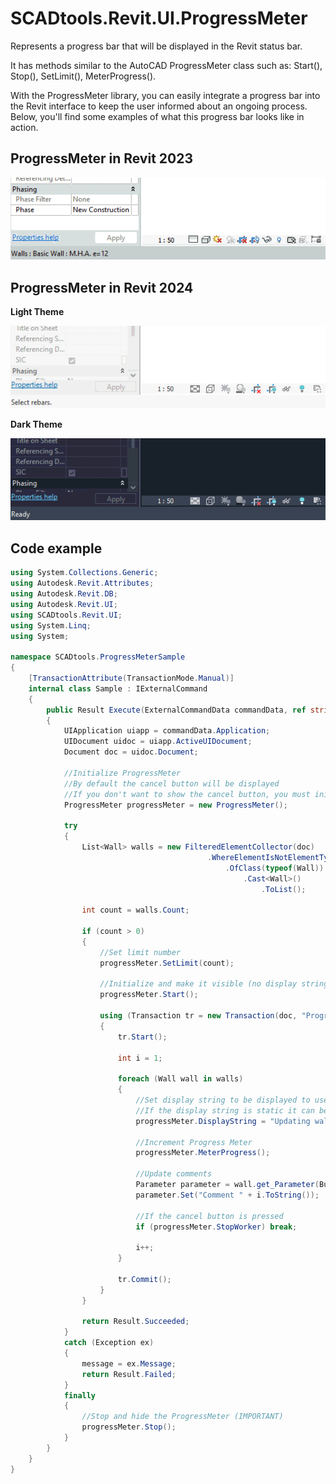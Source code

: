 # SCADtools.Revit.UI.ProgressMeter
Represents a progress bar that will be displayed in the Revit status bar.

It has methods similar to the AutoCAD ProgressMeter class such as: Start(), Stop(), SetLimit(), MeterProgress().

With the ProgressMeter library, you can easily integrate a progress bar into the Revit interface to keep the user informed about an ongoing process. Below, you'll find some examples of what this progress bar looks like in action.

## ProgressMeter in Revit 2023
![ProgressMeter](./rvt2023/progressmeter.gif)

## ProgressMeter in Revit 2024
**Light Theme**

![ProgressMeter](./rvt2024/progressmeterlight.gif)

**Dark Theme**

![ProgressMeter](./rvt2024/progressmeterdark.gif)

## Code example
```c#
using System.Collections.Generic;
using Autodesk.Revit.Attributes;
using Autodesk.Revit.DB;
using Autodesk.Revit.UI;
using SCADtools.Revit.UI;
using System.Linq;
using System;

namespace SCADtools.ProgressMeterSample
{
    [TransactionAttribute(TransactionMode.Manual)]
    internal class Sample : IExternalCommand
    {
        public Result Execute(ExternalCommandData commandData, ref string message, ElementSet elements)
        {
            UIApplication uiapp = commandData.Application;
            UIDocument uidoc = uiapp.ActiveUIDocument;
            Document doc = uidoc.Document;

            //Initialize ProgressMeter
            //By default the cancel button will be displayed
            //If you don't want to show the cancel button, you must initialize it by passing false as an argument in the constructor
            ProgressMeter progressMeter = new ProgressMeter();

            try
            {
                List<Wall> walls = new FilteredElementCollector(doc)
                                            .WhereElementIsNotElementType()
                                                .OfClass(typeof(Wall))
                                                    .Cast<Wall>()
                                                        .ToList();

                int count = walls.Count;

                if (count > 0)
                {
                    //Set limit number
                    progressMeter.SetLimit(count);

                    //Initialize and make it visible (no display string)
                    progressMeter.Start();

                    using (Transaction tr = new Transaction(doc, "ProgressMeter - Updating Wall comments"))
                    {
                        tr.Start();

                        int i = 1;

                        foreach (Wall wall in walls)
                        {
                            //Set display string to be displayed to user
                            //If the display string is static it can be assigned in the Start() method of the ProgressMeter class
                            progressMeter.DisplayString = "Updating wall comments " + i.ToString() + " of " + count.ToString();

                            //Increment Progress Meter
                            progressMeter.MeterProgress();

                            //Update comments
                            Parameter parameter = wall.get_Parameter(BuiltInParameter.ALL_MODEL_INSTANCE_COMMENTS);
                            parameter.Set("Comment " + i.ToString());

                            //If the cancel button is pressed
                            if (progressMeter.StopWorker) break;

                            i++;
                        }

                        tr.Commit();
                    }
                }

                return Result.Succeeded;
            }
            catch (Exception ex)
            {
                message = ex.Message;
                return Result.Failed;
            }
            finally
            {
                //Stop and hide the ProgressMeter (IMPORTANT)
                progressMeter.Stop();
            }
        }
    }
}
```
